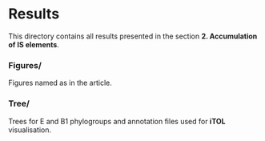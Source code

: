 # Results
This directory contains all results presented in the section **2. Accumulation of IS elements**.

### Figures/
Figures named as in the article.

### Tree/
Trees for E and B1 phylogroups and annotation files used for **iTOL** visualisation.
